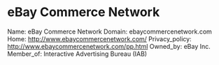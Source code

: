 
# eBay Commerce Network

Name: eBay Commerce Network
Domain: ebaycommercenetwork.com
Home: http://www.ebaycommercenetwork.com/
Privacy_policy: http://www.ebaycommercenetwork.com/pp.html
Owned_by: eBay Inc.
Member_of: Interactive Advertising Bureau (IAB)
